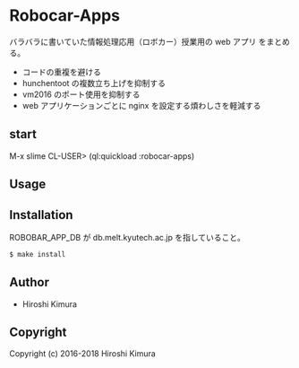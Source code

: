 # Robocar-Apps

バラバラに書いていた情報処理応用（ロボカー）授業用の web アプリ をまとめる。

* コードの重複を避ける
* hunchentoot の複数立ち上げを抑制する
* vm2016 のポート使用を抑制する
* web アプリケーションごとに nginx を設定する煩わしさを軽減する

## start

M-x slime
CL-USER> (ql:quickload :robocar-apps)

## Usage

## Installation

ROBOBAR\_APP\_DB が db.melt.kyutech.ac.jp を指していること。

```sh
$ make install
```

## Author

* Hiroshi Kimura

## Copyright

Copyright (c) 2016-2018 Hiroshi Kimura

